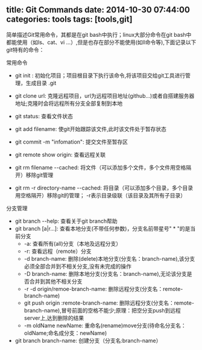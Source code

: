 title: Git Commands
date: 2014-10-30 07:44:00
categories: tools
tags: [tools,git]
---
简单描述Git常用命令，其都是在git bash中执行；linux大部分命令在git bash中都能使用（如ls、cat、vi ...）,但是也存在部分不能使用(如ll命令等),下面记录以下git特有的命令：

<p>常用命令

-  git init : 初始化项目；项目根目录下执行该命令,将该项目交给git工具进行管理，生成目录 .git
-  git clone url: 克隆远程项目，url为远程项目地址(github...)或者自搭建服务器地址;克隆时会将远程所有分支全部复制到本地
-  git status: 查看文件状态
-  git add filename: 使git开始跟踪该文件,此时该文件处于暂存状态
-  git commit -m "infomation": 提交文件至暂存区
-  git remote show origin: 查看远程关联

-  git rm filename --cached: 将文件（可以添加多个文件，多个文件用空格隔开）移除git管理
-  git rm -r directory-name --cached: 将目录（可以添加多个目录，多个目录用空格隔开）移除git的管理； -r表示目录级联（该目录及其所有子目录）

<p>分支管理

- git branch --help: 查看关于git branch帮助
- git branch [a|r...]: 查看本地分支(不带任何参数)，分支名前带星号" * "的是当前分支
	- -a: 查看所有(all)分支（本地及远程分支）
	- -r: 查看远程（remote）分支
	- -d branch-name: 删除(delete)本地分支(分支名：branch-name),该分支必须全部合并到不相关分支,没有未完成的操作
	- -D branch-name: 删除本地分支(分支名：branch-name),无论该分支是否合并到其他不相关分支
	- -r -d origin/remoe-branch-name: 删除远程分支(分支名：remote-branch-name)
	- git push origin :remote-branch-name: 删除远程分支(分支名：remote-branch-name),冒号前面的空格不能少;原理：把空分支push到远程server上,达到删除的结果
	- -m oldName  newName: 重命名(rename)move分支(待命名分支名：oldName;命名成分支：newName) 
- git branch branch-name: 创建分支（分支名:branch-name）